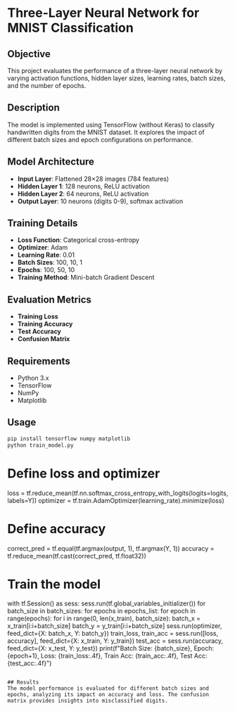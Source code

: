 # Three-Layer Neural Network for MNIST Classification

## Objective
This project evaluates the performance of a three-layer neural network by varying activation functions, hidden layer sizes, learning rates, batch sizes, and the number of epochs.

## Description
The model is implemented using TensorFlow (without Keras) to classify handwritten digits from the MNIST dataset. It explores the impact of different batch sizes and epoch configurations on performance.

## Model Architecture
- **Input Layer**: Flattened 28×28 images (784 features)
- **Hidden Layer 1**: 128 neurons, ReLU activation
- **Hidden Layer 2**: 64 neurons, ReLU activation
- **Output Layer**: 10 neurons (digits 0-9), softmax activation

## Training Details
- **Loss Function**: Categorical cross-entropy
- **Optimizer**: Adam
- **Learning Rate**: 0.01
- **Batch Sizes**: 100, 10, 1
- **Epochs**: 100, 50, 10
- **Training Method**: Mini-batch Gradient Descent

## Evaluation Metrics
- **Training Loss**
- **Training Accuracy**
- **Test Accuracy**
- **Confusion Matrix**

## Requirements
- Python 3.x
- TensorFlow
- NumPy
- Matplotlib

## Usage
```bash
pip install tensorflow numpy matplotlib
python train_model.py
```



# Define loss and optimizer
loss = tf.reduce_mean(tf.nn.softmax_cross_entropy_with_logits(logits=logits, labels=Y))
optimizer = tf.train.AdamOptimizer(learning_rate).minimize(loss)

# Define accuracy
correct_pred = tf.equal(tf.argmax(output, 1), tf.argmax(Y, 1))
accuracy = tf.reduce_mean(tf.cast(correct_pred, tf.float32))

# Train the model
with tf.Session() as sess:
    sess.run(tf.global_variables_initializer())
    for batch_size in batch_sizes:
        for epochs in epochs_list:
            for epoch in range(epochs):
                for i in range(0, len(x_train), batch_size):
                    batch_x = x_train[i:i+batch_size]
                    batch_y = y_train[i:i+batch_size]
                    sess.run(optimizer, feed_dict={X: batch_x, Y: batch_y})
                train_loss, train_acc = sess.run([loss, accuracy], feed_dict={X: x_train, Y: y_train})
                test_acc = sess.run(accuracy, feed_dict={X: x_test, Y: y_test})
                print(f"Batch Size: {batch_size}, Epoch: {epoch+1}, Loss: {train_loss:.4f}, Train Acc: {train_acc:.4f}, Test Acc: {test_acc:.4f}")
```

## Results
The model performance is evaluated for different batch sizes and epochs, analyzing its impact on accuracy and loss. The confusion matrix provides insights into misclassified digits.
